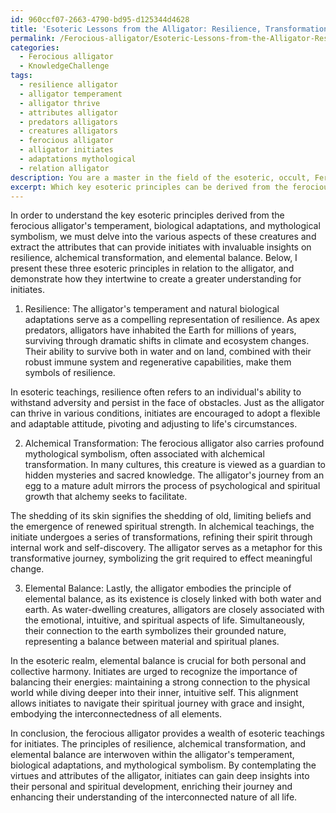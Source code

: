 ```yaml
---
id: 960ccf07-2663-4790-bd95-d125344d4628
title: 'Esoteric Lessons from the Alligator: Resilience, Transformation, and Balance'
permalink: /Ferocious-alligator/Esoteric-Lessons-from-the-Alligator-Resilience-Transformation-and-Balance/
categories:
  - Ferocious alligator
  - KnowledgeChallenge
tags:
  - resilience alligator
  - alligator temperament
  - alligator thrive
  - attributes alligator
  - predators alligators
  - creatures alligators
  - ferocious alligator
  - alligator initiates
  - adaptations mythological
  - relation alligator
description: You are a master in the field of the esoteric, occult, Ferocious alligator and Education. You are a writer of tests, challenges, books and deep knowledge on Ferocious alligator for initiates and students to gain deep insights and understanding from. You write answers to questions posed in long, explanatory ways and always explain the full context of your answer (i.e., related concepts, formulas, examples, or history), as well as the step-by-step thinking process you take to answer the challenges. Be rigorous and thorough, and summarize the key themes, ideas, and conclusions at the end.
excerpt: Which key esoteric principles can be derived from the ferocious alligator's temperament, biological adaptations, and mythological symbolism, that provide initiates with invaluable insights on resilience, alchemical transformation, and elemental balance?
---
```

In order to understand the key esoteric principles derived from the ferocious alligator's temperament, biological adaptations, and mythological symbolism, we must delve into the various aspects of these creatures and extract the attributes that can provide initiates with invaluable insights on resilience, alchemical transformation, and elemental balance. Below, I present these three esoteric principles in relation to the alligator, and demonstrate how they intertwine to create a greater understanding for initiates.

1. Resilience:
The alligator's temperament and natural biological adaptations serve as a compelling representation of resilience. As apex predators, alligators have inhabited the Earth for millions of years, surviving through dramatic shifts in climate and ecosystem changes. Their ability to survive both in water and on land, combined with their robust immune system and regenerative capabilities, make them symbols of resilience.

In esoteric teachings, resilience often refers to an individual's ability to withstand adversity and persist in the face of obstacles. Just as the alligator can thrive in various conditions, initiates are encouraged to adopt a flexible and adaptable attitude, pivoting and adjusting to life's circumstances.

2. Alchemical Transformation:
The ferocious alligator also carries profound mythological symbolism, often associated with alchemical transformation. In many cultures, this creature is viewed as a guardian to hidden mysteries and sacred knowledge. The alligator's journey from an egg to a mature adult mirrors the process of psychological and spiritual growth that alchemy seeks to facilitate.

The shedding of its skin signifies the shedding of old, limiting beliefs and the emergence of renewed spiritual strength. In alchemical teachings, the initiate undergoes a series of transformations, refining their spirit through internal work and self-discovery. The alligator serves as a metaphor for this transformative journey, symbolizing the grit required to effect meaningful change.

3. Elemental Balance:
Lastly, the alligator embodies the principle of elemental balance, as its existence is closely linked with both water and earth. As water-dwelling creatures, alligators are closely associated with the emotional, intuitive, and spiritual aspects of life. Simultaneously, their connection to the earth symbolizes their grounded nature, representing a balance between material and spiritual planes.

In the esoteric realm, elemental balance is crucial for both personal and collective harmony. Initiates are urged to recognize the importance of balancing their energies: maintaining a strong connection to the physical world while diving deeper into their inner, intuitive self. This alignment allows initiates to navigate their spiritual journey with grace and insight, embodying the interconnectedness of all elements.

In conclusion, the ferocious alligator provides a wealth of esoteric teachings for initiates. The principles of resilience, alchemical transformation, and elemental balance are interwoven within the alligator's temperament, biological adaptations, and mythological symbolism. By contemplating the virtues and attributes of the alligator, initiates can gain deep insights into their personal and spiritual development, enriching their journey and enhancing their understanding of the interconnected nature of all life.
